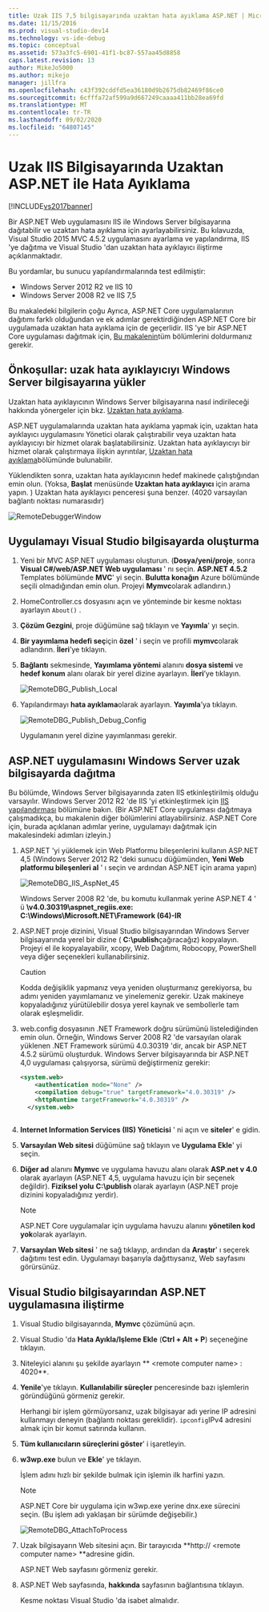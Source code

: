```yaml
---
title: Uzak IIS 7,5 bilgisayarında uzaktan hata ayıklama ASP.NET | Microsoft Docs
ms.date: 11/15/2016
ms.prod: visual-studio-dev14
ms.technology: vs-ide-debug
ms.topic: conceptual
ms.assetid: 573a3fc5-6901-41f1-bc87-557aa45d8858
caps.latest.revision: 13
author: MikeJo5000
ms.author: mikejo
manager: jillfra
ms.openlocfilehash: c43f392cddfd5ea36180d9b2675db82469f86ce0
ms.sourcegitcommit: 6cfffa72af599a9d667249caaaa411bb28ea69fd
ms.translationtype: MT
ms.contentlocale: tr-TR
ms.lasthandoff: 09/02/2020
ms.locfileid: "64807145"
---
```

# <a name="remote-debugging-aspnet-on-a-remote-iis-computer"></a>Uzak IIS Bilgisayarında Uzaktan ASP.NET ile Hata Ayıklama
[!INCLUDE[vs2017banner](../includes/vs2017banner.md)]

Bir ASP.NET Web uygulamasını IIS ile Windows Server bilgisayarına dağıtabilir ve uzaktan hata ayıklama için ayarlayabilirsiniz. Bu kılavuzda, Visual Studio 2015 MVC 4.5.2 uygulamasını ayarlama ve yapılandırma, IIS 'ye dağıtma ve Visual Studio 'dan uzaktan hata ayıklayıcı iliştirme açıklanmaktadır.

Bu yordamlar, bu sunucu yapılandırmalarında test edilmiştir:
* Windows Server 2012 R2 ve IIS 10
* Windows Server 2008 R2 ve IIS 7,5

Bu makaledeki bilgilerin çoğu Ayrıca, ASP.NET Core uygulamalarının dağıtımı farklı olduğundan ve ek adımlar gerektirdiğinden ASP.NET Core bir uygulamada uzaktan hata ayıklama için de geçerlidir. IIS 'ye bir ASP.NET Core uygulaması dağıtmak için, [Bu makalenin](https://docs.asp.net/en/latest/publishing/iis.html)tüm bölümlerini doldurmanız gerekir.

## <a name="prerequisites-install-the-remote-debugger-on-the-windows-server-computer"></a>Önkoşullar: uzak hata ayıklayıcıyı Windows Server bilgisayarına yükler

Uzaktan hata ayıklayıcının Windows Server bilgisayarına nasıl indirileceği hakkında yönergeler için bkz. [Uzaktan hata ayıklama](../debugger/remote-debugging.md).

ASP.NET uygulamalarında uzaktan hata ayıklama yapmak için, uzaktan hata ayıklayıcı uygulamasını Yönetici olarak çalıştırabilir veya uzaktan hata ayıklayıcıyı bir hizmet olarak başlatabilirsiniz. Uzaktan hata ayıklayıcıyı bir hizmet olarak çalıştırmaya ilişkin ayrıntılar, [Uzaktan hata ayıklama](../debugger/remote-debugging.md)bölümünde bulunabilir.

Yüklendikten sonra, uzaktan hata ayıklayıcının hedef makinede çalıştığından emin olun. (Yoksa, **Başlat** menüsünde **Uzaktan hata ayıklayıcı** için arama yapın. ) Uzaktan hata ayıklayıcı penceresi şuna benzer. (4020 varsayılan bağlantı noktası numarasıdır)

![RemoteDebuggerWindow](../debugger/media/remotedebuggerwindow.png "RemoteDebuggerWindow")
  
## <a name="create-the-application-on-the-visual-studio-computer"></a>Uygulamayı Visual Studio bilgisayarda oluşturma  
  
1. Yeni bir MVC ASP.NET uygulaması oluşturun. (**Dosya/yeni/proje**, sonra **Visual C#/web/ASP.NET Web uygulaması** ' nı seçin. **ASP.NET 4.5.2** Templates bölümünde **MVC**' yi seçin. **Bulutta konağın** Azure bölümünde seçili olmadığından emin olun. Projeyi **Mymvc**olarak adlandırın.)
1. HomeController.cs dosyasını açın ve yönteminde bir kesme noktası ayarlayın `About()` .
1. **Çözüm Gezgini**, proje düğümüne sağ tıklayın ve **Yayımla**' yı seçin.
1. **Bir yayımlama hedefi seç**için **özel** ' i seçin ve profili **mymvc**olarak adlandırın. **İleri**’ye tıklayın.
1. **Bağlantı** sekmesinde, **Yayımlama yöntemi** alanını **dosya sistemi** ve **hedef konum** alanı olarak bir yerel dizine ayarlayın. **İleri**’ye tıklayın.

    ![RemoteDBG_Publish_Local](../debugger/media/remotedbg-publish-local.png "RemoteDBG_Publish_Local")
1. Yapılandırmayı **hata ayıklama**olarak ayarlayın. **Yayımla**’ya tıklayın.

    ![RemoteDBG_Publish_Debug_Config](../debugger/media/remotedbg-publish-debug-config.png "RemoteDBG_Publish_Debug_Config")
    
    Uygulamanın yerel dizine yayımlanması gerekir.

## <a name="deploy-the-aspnet-application-on-the-windows-server-remote-computer"></a><a name="BKMK_deploy_asp_net"></a> ASP.NET uygulamasını Windows Server uzak bilgisayarda dağıtma

 Bu bölümde, Windows Server bilgisayarında zaten IIS etkinleştirilmiş olduğu varsayılır. Windows Server 2012 R2 'de IIS 'yi etkinleştirmek için [IIS yapılandırması](https://docs.asp.net/en/latest/publishing/iis.html#iis-configuration) bölümüne bakın. (Bir ASP.NET Core uygulaması dağıtmaya çalışmadıkça, bu makalenin diğer bölümlerini atlayabilirsiniz. ASP.NET Core için, burada açıklanan adımlar yerine, uygulamayı dağıtmak için makalesindeki adımları izleyin.)
1. ASP.NET 'yi yüklemek için Web Platformu bileşenlerini kullanın ASP.NET 4,5 (Windows Server 2012 R2 'deki sunucu düğümünden, **Yeni Web platformu bileşenleri al** ' ı seçin ve ardından ASP.NET için arama yapın)

    ![RemoteDBG_IIS_AspNet_45](../debugger/media/remotedbg-iis-aspnet-45.png "RemoteDBG_IIS_AspNet_45")

    Windows Server 2008 R2 'de, bu komutu kullanmak yerine ASP.NET 4 ' ü   **\v4.0.30319\aspnet_regiis.exe: C:\Windows\Microsoft.NET\Framework (64)-IR**
1. ASP.NET proje dizinini, Visual Studio bilgisayarından Windows Server bilgisayarında yerel bir dizine ( **C:\publish**çağıracağız) kopyalayın. Projeyi el ile kopyalayabilir, xcopy, Web Dağıtımı, Robocopy, PowerShell veya diğer seçenekleri kullanabilirsiniz.

    > [!CAUTION]
    > Kodda değişiklik yapmanız veya yeniden oluşturmanız gerekiyorsa, bu adımı yeniden yayımlamanız ve yinelemeniz gerekir. Uzak makineye kopyaladığınız yürütülebilir dosya yerel kaynak ve sembollerle tam olarak eşleşmelidir.
1. web.config dosyasının .NET Framework doğru sürümünü listelediğinden emin olun.  Örneğin, Windows Server 2008 R2 'de varsayılan olarak yüklenen .NET Framework sürümü 4.0.30319 'dir, ancak bir ASP.NET 4.5.2 sürümü oluşturduk. Windows Server bilgisayarında bir ASP.NET 4,0 uygulaması çalışıyorsa, sürümü değiştirmeniz gerekir:
  
    ```xml
    <system.web>
        <authentication mode="None" />  
        <compilation debug="true" targetFramework="4.0.30319" />
        <httpRuntime targetFramework="4.0.30319" />
      </system.web>
  
    ```

1. **Internet Information Services (IIS) Yöneticisi** ' ni açın ve **siteler**' e gidin.
1. **Varsayılan Web sitesi** düğümüne sağ tıklayın ve **Uygulama Ekle**' yi seçin.
1. **Diğer ad** alanını **Mymvc** ve uygulama havuzu alanı olarak **ASP.net v 4.0** olarak ayarlayın (ASP.NET 4,5, uygulama havuzu için bir seçenek değildir). **Fiziksel yolu** **C:\publish** olarak ayarlayın (ASP.NET proje dizinini kopyaladığınız yerdir).

    >[!NOTE] 
    > ASP.NET Core uygulamalar için uygulama havuzu alanını **yönetilen kod yok**olarak ayarlayın.
1. **Varsayılan Web sitesi** ' ne sağ tıklayıp, ardından da **Araştır**' ı seçerek dağıtımı test edin.
    Uygulamayı başarıyla dağıttıysanız, Web sayfasını görürsünüz.

## <a name="attach-to-the-aspnet-application-from-the-visual-studio-computer"></a>Visual Studio bilgisayarından ASP.NET uygulamasına iliştirme

1. Visual Studio bilgisayarında, **Mymvc** çözümünü açın.
1. Visual Studio 'da **Hata Ayıkla/Işleme Ekle** (**Ctrl + Alt + P**) seçeneğine tıklayın.
1. Niteleyici alanını şu şekilde ayarlayın ** \<remote computer name> : 4020**.
1. **Yenile**'ye tıklayın.
    **Kullanılabilir süreçler** penceresinde bazı işlemlerin göründüğünü görmeniz gerekir.

    Herhangi bir işlem görmüyorsanız, uzak bilgisayar adı yerine IP adresini kullanmayı deneyin (bağlantı noktası gereklidir). `ipconfig`IPv4 adresini almak için bir komut satırında kullanın.
1. **Tüm kullanıcıların süreçlerini göster**' i işaretleyin.
1. **w3wp.exe** bulun ve **Ekle**' ye tıklayın.

     İşlem adını hızlı bir şekilde bulmak için işlemin ilk harfini yazın.
     
    >[!NOTE]
    > ASP.NET Core bir uygulama için w3wp.exe yerine dnx.exe sürecini seçin. (Bu işlem adı yaklaşan bir sürümde değişebilir.)

    ![RemoteDBG_AttachToProcess](../debugger/media/remotedbg-attachtoprocess.png "RemoteDBG_AttachToProcess")

1. Uzak bilgisayarın Web sitesini açın. Bir tarayıcıda **http:// \<remote computer name> **adresine gidin.
    
    ASP.NET Web sayfasını görmeniz gerekir.
1. ASP.NET Web sayfasında, **hakkında** sayfasının bağlantısına tıklayın.

    Kesme noktası Visual Studio 'da isabet almalıdır.
